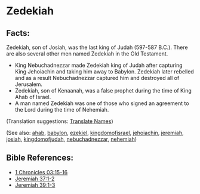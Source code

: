 # Zedekiah #

## Facts: ##

Zedekiah, son of Josiah, was the last king of Judah (597-587 B.C.). There are also several other men named Zedekiah in the Old Testament.

* King Nebuchadnezzar made Zedekiah king of Judah after capturing King Jehoiachin and taking him away to Babylon. Zedekiah later rebelled and as a result Nebuchadnezzar captured him and destroyed all of Jerusalem.
* Zedekiah, son of Kenaanah, was a false prophet during the time of King Ahab of Israel.
* A man named Zedekiah was one of those who signed an agreement to the Lord during the time of Nehemiah.

(Translation suggestions: [Translate Names](https://git.door43.org/Door43/en-ta-translate-vol1/src/master/content/translate_names.md))

(See also:  [ahab](../other/ahab.md), [babylon](../other/babylon.md), [ezekiel](../other/ezekiel.md), [kingdomofisrael](../other/kingdomofisrael.md), [jehoiachin](../other/jehoiachin.md), [jeremiah](../other/jeremiah.md), [josiah](../other/josiah.md), [kingdomofjudah](../other/kingdomofjudah.md), [nebuchadnezzar](../other/nebuchadnezzar.md), [nehemiah](../other/nehemiah.md))

## Bible References: ##

* [1 Chronicles 03:15-16](https://door43.org/en/bible/notes/1ch/03/15)
* [Jeremiah 37:1-2](https://door43.org/en/bible/notes/jer/37/01)
* [Jeremiah 39:1-3](https://door43.org/en/bible/notes/jer/39/01)

